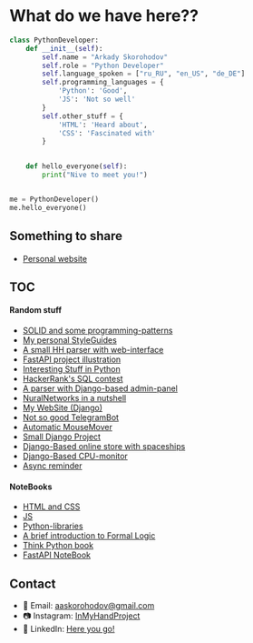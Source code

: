 # What do we have here??

```python
class PythonDeveloper:
    def __init__(self):
        self.name = "Arkady Skorohodov"
        self.role = "Python Developer"
        self.language_spoken = ["ru_RU", "en_US", "de_DE"]
        self.programming_languages = {
            'Python': 'Good',
            'JS': 'Not so well'
        }
        self.other_stuff = {
            'HTML': 'Heard about',
            'CSS': 'Fascinated with'
        }
        

    def hello_everyone(self):
        print("Nive to meet you!")


me = PythonDeveloper()
me.hello_everyone()
```

## Something to share

* [Personal website](http://dy-production.twc1.net/) <img src="support/dy_favicon.ico" height="15">

## TOC

#### Random stuff

- [SOLID and some programming-patterns](https://github.com/aaskorohodov/HardSkills)
- [My personal StyleGuides](https://github.com/aaskorohodov/style_guides)
- [A small HH parser with web-interface](https://github.com/aaskorohodov/hh_parser)
- [FastAPI project illustration](https://github.com/aaskorohodov/udv_test)
- [Interesting Stuff in Python](https://github.com/aaskorohodov/interesting-stuff)
- [HackerRank's SQL contest](https://github.com/aaskorohodov/HackerRank)
- [A parser with Django-based admin-panel](https://github.com/aaskorohodov/habr_parser)
- [NuralNetworks in a nutshell](https://github.com/aaskorohodov/Neural_Networks)
- [My WebSite (Django)](https://github.com/aaskorohodov/DY-Website)
- [Not so good TelegramBot](https://github.com/aaskorohodov/Telebot)
- [Automatic MouseMover](https://github.com/aaskorohodov/AutoMouseMover)
- [Small Django Project](https://github.com/aaskorohodov/Pro_Python_Django)
- [Django-Based online store with spaceships](https://github.com/aaskorohodov/Space_Shop)
- [Django-Based CPU-monitor](https://github.com/aaskorohodov/CPU-test)
- [Async reminder](https://github.com/aaskorohodov/Reminder_Async)

#### NoteBooks

- [HTML and CSS](https://github.com/aaskorohodov/html_css)
- [JS](https://github.com/aaskorohodov/Learning-JS/tree/main)
- [Python-libraries](https://github.com/aaskorohodov/Modules)
- [A brief introduction to Formal Logic](https://github.com/aaskorohodov/crashcourse_formal_logic)
- [Think Python book](https://github.com/aaskorohodov/Learning_Python/tree/master/%D0%9E%D0%B1%D1%83%D1%87%D0%B5%D0%BD%D0%B8%D0%B5/%D0%94%D1%83%D0%BC%D0%B0%D1%82%D1%8C%20%D0%BD%D0%B0%20%D1%8F%D0%B7%D1%8B%D0%BA%D0%B5%20%D0%9F%D0%B8%D1%82%D0%BE%D0%BD)
- [FastAPI NoteBook](https://github.com/aaskorohodov/fastapi_tutorial)

## Contact


- 📧 Email: aaskorohodov@gmail.com
- 📷 Instagram:  [InMyHandProject](https://www.instagram.com/in_my_hand_project/)
- 💼 LinkedIn: [Here you go!](https://www.linkedin.com/in/%D1%84%D1%80%D0%B0%D0%BD%D1%81%D0%B8%D1%81-%D0%B0%D0%BD%D0%BA%D0%BE%D0%BD%D0%B8%D1%8F-a70a26209/)

